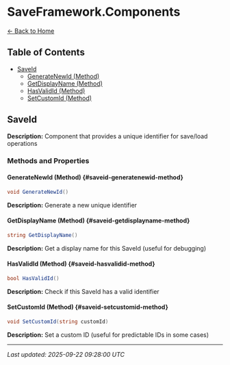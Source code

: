 # SaveFramework.Components

[← Back to Home](Home.md)

## Table of Contents

- [SaveId](#saveid)
  - [GenerateNewId (Method)](#saveid-generatenewid-method)
  - [GetDisplayName (Method)](#saveid-getdisplayname-method)
  - [HasValidId (Method)](#saveid-hasvalidid-method)
  - [SetCustomId (Method)](#saveid-setcustomid-method)

## SaveId

**Description:** Component that provides a unique identifier for save/load operations

### Methods and Properties

#### GenerateNewId (Method) {#saveid-generatenewid-method}
```csharp
void GenerateNewId()
```


**Description:** Generate a new unique identifier

#### GetDisplayName (Method) {#saveid-getdisplayname-method}
```csharp
string GetDisplayName()
```


**Description:** Get a display name for this SaveId (useful for debugging)

#### HasValidId (Method) {#saveid-hasvalidid-method}
```csharp
bool HasValidId()
```


**Description:** Check if this SaveId has a valid identifier

#### SetCustomId (Method) {#saveid-setcustomid-method}
```csharp
void SetCustomId(string customId)
```


**Description:** Set a custom ID (useful for predictable IDs in some cases)

---

*Last updated: 2025-09-22 09:28:00 UTC*
